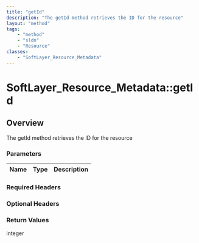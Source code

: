 ```yaml
---
title: "getId"
description: "The getId method retrieves the ID for the resource"
layout: "method"
tags:
    - "method"
    - "sldn"
    - "Resource"
classes:
    - "SoftLayer_Resource_Metadata"
---
```

# SoftLayer_Resource_Metadata::getId
## Overview 
The getId method retrieves the ID for the resource

### Parameters 
|Name | Type | Description |
| --- | --- | --- |


### Required Headers

### Optional Headers

### Return Values
integer

